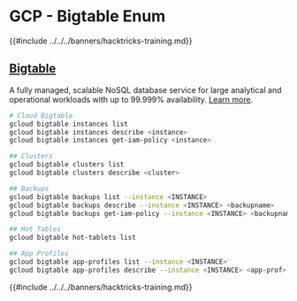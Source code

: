 # GCP - Bigtable Enum

{{#include ../../../banners/hacktricks-training.md}}

## [Bigtable](https://cloud.google.com/sdk/gcloud/reference/bigtable/) <a href="#cloud-bigtable" id="cloud-bigtable"></a>

A fully managed, scalable NoSQL database service for large analytical and operational workloads with up to 99.999% availability. [Learn more](https://cloud.google.com/bigtable).

```bash
# Cloud Bigtable
gcloud bigtable instances list
gcloud bigtable instances describe <instance>
gcloud bigtable instances get-iam-policy <instance>

## Clusters
gcloud bigtable clusters list
gcloud bigtable clusters describe <cluster>

## Backups
gcloud bigtable backups list --instance <INSTANCE>
gcloud bigtable backups describe --instance <INSTANCE> <backupname>
gcloud bigtable backups get-iam-policy --instance <INSTANCE> <backupname>

## Hot Tables
gcloud bigtable hot-tablets list

## App Profiles
gcloud bigtable app-profiles list --instance <INSTANCE>
gcloud bigtable app-profiles describe --instance <INSTANCE> <app-prof>
```

{{#include ../../../banners/hacktricks-training.md}}

